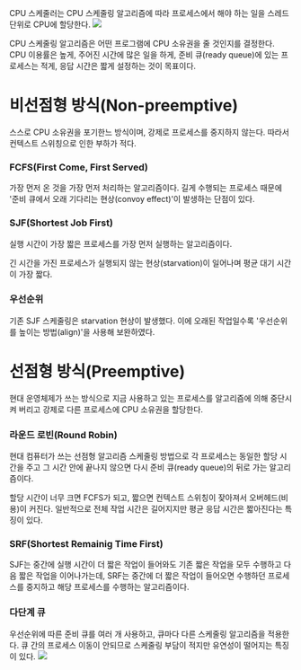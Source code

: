 CPU 스케줄러는 CPU 스케줄링 알고리즘에 따라 프로세스에서 해야 하는 일을 스레드 단위로 CPU에 할당한다.
![](https://velog.velcdn.com/images/pyoung/post/ebff80cf-8c61-49bb-86a8-0bb810618641/image.png)

CPU 스케줄링 알고리즘은 어떤 프로그램에 CPU 소유권을 줄 것인지를 결정한다. CPU 이용률은 높게, 주어진 시간에 많은 일을 하게, 준비 큐(ready queue)에 있는 프로세스는 적게, 응답 시간은 짧게 설정하는 것이 목표이다.

# 비선점형 방식(Non-preemptive)
스스로 CPU 소유권을 포기한느 방식이며, 강제로 프로세스를 중지하지 않는다. 따라서 컨텍스트 스위칭으로 인한 부하가 적다.

### FCFS(First Come, First Served)
가장 먼저 온 것을 가장 먼저 처리하는 알고리즘이다. 길게 수행되는 프로세스 때문에 '준비 큐에서 오래 기다리는 현상(convoy effect)'이 발생하는 단점이 있다.

### SJF(Shortest Job First)
실행 시간이 가장 짧은 프로세스를 가장 먼저 실행하는 알고리즘이다.

긴 시간을 가진 프로세스가 실행되지 않는 현상(starvation)이 일어나며 평균 대기 시간이 가장 짧다.

### 우선순위
기존 SJF 스케줄링은 starvation 현상이 발생했다. 이에 오래된 작업일수록 '우선순위를 높이는 방법(align)'을 사용해 보완하였다.

# 선점형 방식(Preemptive)
현대 운영체제가 쓰는 방식으로 지금 사용하고 있는 프로세스를 알고리즘에 의해 중단시켜 버리고 강제로 다른 프로세스에 CPU 소유권을 할당한다.

### 라운드 로빈(Round Robin)
현대 컴퓨터가 쓰는 선점형 알고리즘 스케줄링 방법으로 각 프로세스는 동일한 할당 시간을 주고 그 시간 안에 끝나지 않으면 다시 준비 큐(ready queue)의 뒤로 가는 알고리즘이다.

할당 시간이 너무 크면 FCFS가 되고, 짧으면 컨텍스트 스위칭이 잦아져서 오버헤드(비용)이 커진다. 일반적으로 전체 작업 시간은 길어지지만 평균 응답 시간은 짧아진다는 특징이 있다.

### SRF(Shortest Remainig Time First)
SJF는 중간에 실행 시간이 더 짧은 작업이 들어와도 기존 짧은 작업을 모두 수행하고 다음 짧은 작업을 이어나가는데, SRF는 중간에 더 짧은 작업이 들어오면 수행하던 프로세스를 중지하고 해당 프로세스를 수행하는 알고리즘이다.

### 다단계 큐
우선순위에 따른 준비 큐를 여러 개 사용하고, 큐마다 다른 스케줄링 알고리즘을 적용한다. 큐 간의 프로세스 이동이 안되므로 스케줄링 부담이 적지만 유연성이 떨어지는 특징이 있다.
![](https://velog.velcdn.com/images/pyoung/post/1ef2e0ad-b016-430a-9641-a4feb94a82f2/image.png)
